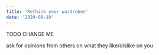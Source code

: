 ```yaml
---
title: 'Rethink your wardrobes'
date: '2020-09-10'
---
```


TODO CHANGE ME

ask for opinions from others on what they like/dislike on you